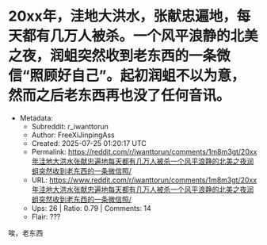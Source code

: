 # 20xx年，洼地大洪水，张献忠遍地，每天都有几万人被杀。一个风平浪静的北美之夜，润蛆突然收到老东西的一条微信“照顾好自己”。起初润蛆不以为意，然而之后老东西再也没了任何音讯。

- Metadata:
  - Subreddit: r_iwanttorun
  - Author: FreeXiJinpingAss
  - Created: 2025-07-25 01:20:17 UTC
  - Permalink: https://reddit.com/r/iwanttorun/comments/1m8m3gt/20xx年洼地大洪水张献忠遍地每天都有几万人被杀一个风平浪静的北美之夜润蛆突然收到老东西的一条微信照/
  - URL: https://www.reddit.com/r/iwanttorun/comments/1m8m3gt/20xx年洼地大洪水张献忠遍地每天都有几万人被杀一个风平浪静的北美之夜润蛆突然收到老东西的一条微信照/
  - Ups: 26 | Ratio: 0.79 | Comments: 14
  - Flair: ???


唉，老东西

